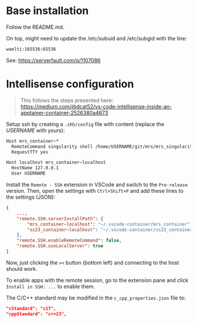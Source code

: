 # Base installation

Follow the README.md. 

On top, might need to update the /etc/subuid and /etc/subgid with the line:

```txt
waelti:165536:65536
```

See: https://serverfault.com/q/1107086

# Intellisense configuration

> This follows the steps presented here: https://medium.com/@dcat52/vs-code-intellisense-inside-an-apptainer-container-2526380a4673 

Setup ssh by creating a `.shh/config` file with content (replace the *USERNAME* with yours): 
```txt
Host mrs_container~*
  RemoteCommand singularity shell /home/USERNAME/git/mrs/mrs_singularity/images/mrs_uav_system.sif
  RequestTTY yes

Host localhost mrs_container~localhost
  HostName 127.0.0.1
  User USERNAME
```

Install the `Remote - SSH` extension in VSCode and switch to the `Pre-release` version. Then, open the settings with `Ctrl+Shift+P` and add these lines to the settings (JSON):
```json
{
    ...,
    "remote.SSH.serverInstallPath": {
        "mrs_container~localhost": "~/.vscode-container/mrs_container",
        "ss23_container~localhost": "~/.vscode-container/ss23_container"
    },
    "remote.SSH.enableRemoteCommand": false,
    "remote.SSH.useLocalServer": true
}
```

Now, just clicking the `><` button (bottom left) and connecting to the host should work. 

To enable apps with the remote session, go to the extension pane and click `Install in SSH: ...` to enable them. 

The C/C++ standard may be modified in the `c_cpp_properties.json` file to: 
```json
"cStandard": "c17",
"cppStandard": "c++23",
```